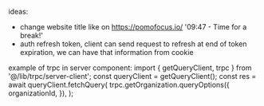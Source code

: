ideas:

- change website title like on https://pomofocus.io/ '09:47 - Time for a break!'
- auth refresh token, client can send request to refresh at end of token expiration, we can have that information from cookie

example of trpc in server component:
import { getQueryClient, trpc } from '@/lib/trpc/server-client';
const queryClient = getQueryClient();
const res = await queryClient.fetchQuery(
trpc.getOrganization.queryOptions({
organizationId,
}),
);
